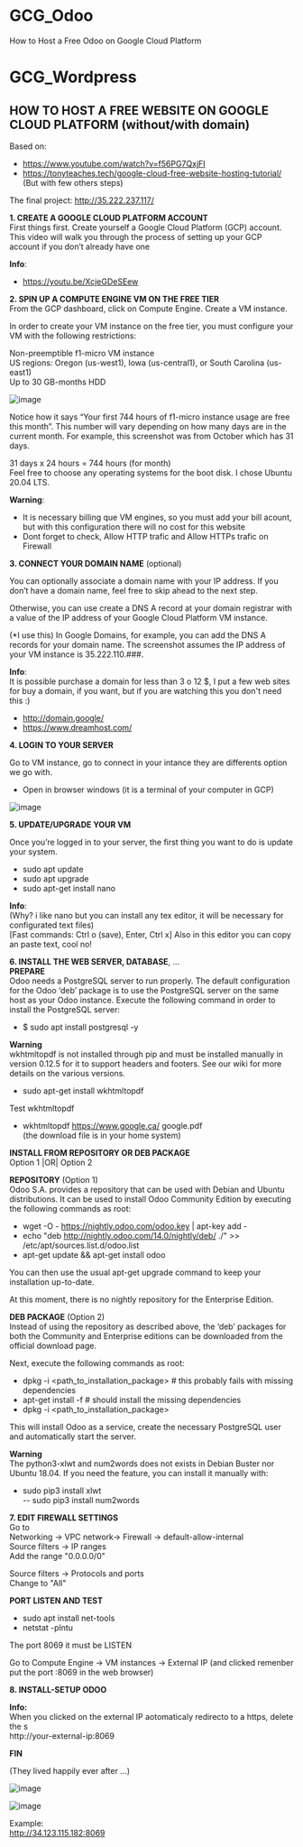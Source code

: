 # GCG_Odoo
How to Host a Free Odoo on Google Cloud Platform 

# GCG_Wordpress

**HOW TO HOST A FREE WEBSITE ON GOOGLE CLOUD PLATFORM**
(without/with domain)  
---------------------------------------------------------------------------    
Based on:   
- https://www.youtube.com/watch?v=f56PG7QxjFI  
- https://tonyteaches.tech/google-cloud-free-website-hosting-tutorial/  
(But with few others steps)  

The final project:
http://35.222.237.117/
    
**1. CREATE A GOOGLE CLOUD PLATFORM ACCOUNT**  
First things first. Create yourself a Google Cloud Platform (GCP) account. This video will walk you through the process of setting up your GCP account if you don’t already have one  
  
**Info**: 
- https://youtu.be/XcjeGDeSEew   
  
    
**2. SPIN UP A COMPUTE ENGINE VM ON THE FREE TIER**  
From the GCP dashboard, click on Compute Engine. Create a VM instance.  
  
In order to create your VM instance on the free tier, you must configure your VM with the following restrictions:  
  
Non-preemptible f1-micro VM instance  
US regions: Oregon (us-west1), Iowa (us-central1), or South Carolina (us-east1)  
Up to 30 GB-months HDD  
  
![image](https://user-images.githubusercontent.com/72107370/109911977-234bf680-7c79-11eb-8d07-3b2a17ce30c5.png)
  
Notice how it says “Your first 744 hours of f1-micro instance usage are free this month”. This number will vary depending on how many days are in the current month. For example, this screenshot was from October which has 31 days.  

31 days x 24 hours = 744 hours (for month)  
Feel free to choose any operating systems for the boot disk. I chose Ubuntu 20.04 LTS.  

**Warning**:  
- It is necessary billing que VM engines, so you must add your bill acount, but with this configuration there will no cost for this website  
- Dont forget to check, Allow HTTP trafic and Allow HTTPs trafic on Firewall
  
  
**3. CONNECT YOUR DOMAIN NAME** (optional)  

You can optionally associate a domain name with your IP address. If you don’t have a domain name, feel free to skip ahead to the next step.  

Otherwise, you can use create a DNS A record at your domain registrar with a value of the IP address of your Google Cloud Platform VM instance.  

(*I use this) In Google Domains, for example, you can add the DNS A records for your domain name. The screenshot assumes the IP address of your VM instance is 35.222.110.###.  

**Info**:   
It is possible purchase a domain for less than 3 o 12 $, I put a few web sites for buy a domain, if you want, but if you are watching this you don't need this :)    
- http://domain.google/  
- https://www.dreamhost.com/  
  
  
**4. LOGIN TO YOUR SERVER**  
  
Go to VM instance, go to connect in your intance they are differents option we go with.  
- Open in browser windows (it is a terminal of your computer in GCP)  
   
![image](https://user-images.githubusercontent.com/72107370/109912014-3f4f9800-7c79-11eb-8fdd-2a7df305ba36.png)
     
         
**5. UPDATE/UPGRADE YOUR VM**  

Once you’re logged in to your server, the first thing you want to do is update your system.  
  
- sudo apt update   
- sudo apt upgrade  
- sudo apt-get install nano   

**Info**:  
(Why? i like nano but you can install any tex editor, it will be necessary for configurated text files)  
[Fast commands: Ctrl o (save), Enter, Ctrl x] Also in this editor you can copy an paste text, cool no!  

  
**6. INSTALL THE WEB SERVER, DATABASE**, ...  
**PREPARE**  
Odoo needs a PostgreSQL server to run properly. The default configuration for the Odoo ‘deb’ package is to use the PostgreSQL server on the same host as your Odoo instance. Execute the following command in order to install the PostgreSQL server:  

- $ sudo apt install postgresql -y  

**Warning**  
wkhtmltopdf is not installed through pip and must be installed manually in version 0.12.5 for it to support headers and footers. See our wiki for more details on the various versions.  
  
- sudo apt-get install wkhtmltopdf  
   
Test wkhtmltopdf  
- wkhtmltopdf https://www.google.ca/ google.pdf  
(the download file is in your home system)  
   
    
**INSTALL FROM REPOSITORY OR DEB PACKAGE**  
  Option 1 |OR|  Option 2  
  
**REPOSITORY** (Option 1)  
Odoo S.A. provides a repository that can be used with Debian and Ubuntu distributions. It can be used to install Odoo Community Edition by   executing the following commands as root:  
- wget -O - https://nightly.odoo.com/odoo.key | apt-key add -  
- echo "deb http://nightly.odoo.com/14.0/nightly/deb/ ./" >> /etc/apt/sources.list.d/odoo.list  
- apt-get update && apt-get install odoo  

You can then use the usual apt-get upgrade command to keep your installation up-to-date.  

At this moment, there is no nightly repository for the Enterprise Edition.  

**DEB PACKAGE** (Option 2)  
Instead of using the repository as described above, the ‘deb’ packages for both the Community and Enterprise editions can be downloaded from the official download page.  

Next, execute the following commands as root:  
- dpkg -i <path_to_installation_package> # this probably fails with missing dependencies  
- apt-get install -f # should install the missing dependencies  
- dpkg -i <path_to_installation_package>  

This will install Odoo as a service, create the necessary PostgreSQL user and automatically start the server.  
  
**Warning**  
The python3-xlwt and num2words does not exists in Debian Buster nor Ubuntu 18.04. If you need the feature, you can install it manually with:  
- sudo pip3 install xlwt  
-- sudo pip3 install num2words  

**7. EDIT FIREWALL SETTINGS**  
Go to   
Networking -> VPC network-> Firewall -> default-allow-internal  
Source filters -> IP ranges   
Add the range "0.0.0.0/0"  
  
Source filters -> Protocols and ports  
Change to "All"   
  
  
**PORT LISTEN AND TEST**  

- sudo apt install net-tools  
- netstat -plntu  

The port 8069 it must be LISTEN  

Go to Compute Engine -> VM instances -> External IP (and clicked remenber put the port :8069 in the web browser)  

**8. INSTALL-SETUP ODOO**  

**Info:**  
When you clicked on the external IP aotomaticaly redirecto to a https, delete the s  
http://your-external-ip:8069  

        
**FIN**  
  
(They lived happily ever after ...)  

![image](https://user-images.githubusercontent.com/72107370/110049842-a83e1b00-7d20-11eb-8a49-2921156dca2e.png)

![image](https://user-images.githubusercontent.com/72107370/110049896-c0159f00-7d20-11eb-8338-28abab5fea32.png)


Example:  
http://34.123.115.182:8069
  
